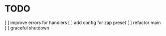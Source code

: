 # TODO

[ ] improve errors for handlers
[ ] add config for zap preset
[ ] refactor main
[ ] graceful shutdown
